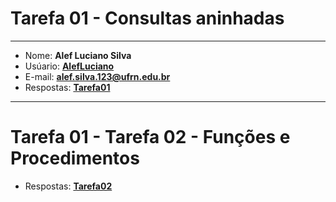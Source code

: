 # Tarefa 01 - Consultas aninhadas
* * *
* Nome: **Alef Luciano Silva**
* Usúario: **[AlefLuciano](https://github.com/AlefLuciano)**
* E-mail: **<alef.silva.123@ufrn.edu.br>**
* Respostas: **[Tarefa01](https://github.com/AlefLuciano/BD-II/blob/main/tarefa01.md)** 
* * *
# Tarefa 01 - Tarefa 02 - Funções e Procedimentos
* Respostas: **[Tarefa02](https://github.com/AlefLuciano/BD-II/tree/main/Tarefa02Quest%C3%B5es)** 